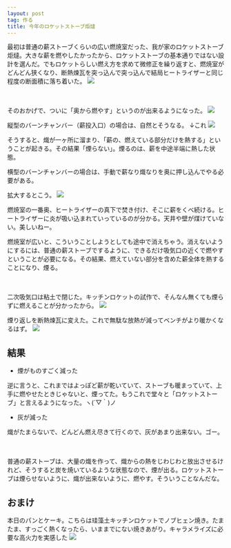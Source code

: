 ```yaml
---
layout: post
tag: 作る
title: 今年のロケットストーブ炬燵
---
```


最初は普通の薪ストーブくらいの広い燃焼室だった、我が家のロケットストーブ炬燵。大きな薪を燃やしたかったから、ロケットストーブの基本通りではない設計を選んだ。でもロケットらしい燃え方を求めて微修正を繰り返すと、燃焼室がどんどん狭くなり、断熱煉瓦を突っ込んで突っ込んで結局ヒートライザーと同じ程度の断面積に落ち着いた。
![](https://c2.staticflickr.com/6/5693/22682821188_077b377308.jpg)

　

そのおかげで、ついに「奥から燃やす」というのが出来るようになった。
![](https://c1.staticflickr.com/1/590/22718681819_ff8ae5fc1e.jpg)

縦型のバーンチャンバー（薪投入口）の場合は、自然とそうなる。
↓これ
![](https://c1.staticflickr.com/1/663/22060781851_43227d1b43.jpg)

そうすると、熾が一ヶ所に溜まり、「薪の、燃えている部分だけを熱する」ということが起きる。その結果「煙らない」。煙るのは、薪を中途半端に熱した状態。

横型のバーンチャンバーの場合は、手動で薪なり熾なりを奥に押し込んでやる必要がある。

拡大するとこう。
![](https://c1.staticflickr.com/1/691/22489737813_d478d8f097.jpg)

燃焼室の一番奥、ヒートライザーの真下で焚き付け、そこに薪をくべ続ける。ヒートライザーに炎が吸い込まれていっているのが分かる。天井や壁が煤けていない。美しいねー。

燃焼室が広いと、こういうことしようとしても途中で消えちゃう。消えないようにするには、普通の薪ストーブでするように、できるだけ吸気口の近くで燃やすということが必要になる。その結果、燃えていない部分を含めた薪全体を熱することになり、煙る。

　

二次吸気口は粘土で閉じた。キッチンロケットの試作で、そんなん無くても煙らずに燃えることが分かったから。
![](https://c2.staticflickr.com/6/5797/22157093199_4593a60352.jpg)

煙り返しを断熱煉瓦に変えた。これで無駄な放熱が減ってベンチがより暖かくなるはず。
![](https://c1.staticflickr.com/1/599/22155849700_ff4e8a8b35.jpg)


## 結果

- 煙がものすごく減った

逆に言うと、これまではよっぽど薪が乾いていて、ストーブも暖まっていて、上手に燃やせたときじゃないと、煙ってた。もうこれで堂々と「ロケットストーブ」と言えるようになった。ヽ(´▽｀)ノ


- 灰が減った

熾がたまらないで、どんどん燃え尽きて行くので、灰があまり出来ない。ゴー。

　

普通の薪ストーブは、大量の熾を作って、熾からの熱をじわじわと放出させるけれど、そうすると炭を焼いているような状態なので、煙が出る。ロケットストーブは煙らせないように、熾が出来ないように、燃やす。そういうことなんだな。




## おまけ

本日のパンとケーキ。こちらは珪藻土キッチンロケットでノブヒェン焼き。たまたま、すっごく熱くなったら、いままでにない焼きあがり。キャラメライズに必要な高火力を実感した
![](https://c2.staticflickr.com/6/5762/22695528717_7bd0552f19.jpg)
